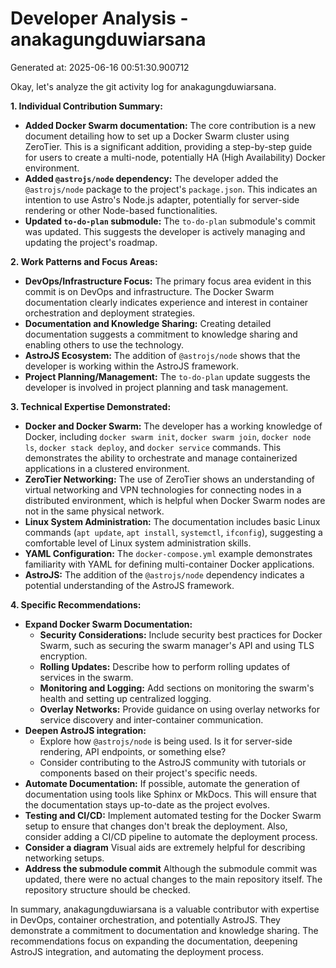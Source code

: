 # Developer Analysis - anakagungduwiarsana
Generated at: 2025-06-16 00:51:30.900712

Okay, let's analyze the git activity log for anakagungduwiarsana.

**1. Individual Contribution Summary:**

*   **Added Docker Swarm documentation:**  The core contribution is a new document detailing how to set up a Docker Swarm cluster using ZeroTier. This is a significant addition, providing a step-by-step guide for users to create a multi-node, potentially HA (High Availability) Docker environment.
*   **Added `@astrojs/node` dependency:** The developer added the `@astrojs/node` package to the project's `package.json`. This indicates an intention to use Astro's Node.js adapter, potentially for server-side rendering or other Node-based functionalities.
*   **Updated `to-do-plan` submodule:**  The `to-do-plan` submodule's commit was updated.  This suggests the developer is actively managing and updating the project's roadmap.

**2. Work Patterns and Focus Areas:**

*   **DevOps/Infrastructure Focus:** The primary focus area evident in this commit is on DevOps and infrastructure. The Docker Swarm documentation clearly indicates experience and interest in container orchestration and deployment strategies.
*   **Documentation and Knowledge Sharing:**  Creating detailed documentation suggests a commitment to knowledge sharing and enabling others to use the technology.
*   **AstroJS Ecosystem:** The addition of `@astrojs/node` shows that the developer is working within the AstroJS framework.
*   **Project Planning/Management:** The `to-do-plan` update suggests the developer is involved in project planning and task management.

**3. Technical Expertise Demonstrated:**

*   **Docker and Docker Swarm:** The developer has a working knowledge of Docker, including `docker swarm init`, `docker swarm join`, `docker node ls`, `docker stack deploy`, and `docker service` commands. This demonstrates the ability to orchestrate and manage containerized applications in a clustered environment.
*   **ZeroTier Networking:** The use of ZeroTier shows an understanding of virtual networking and VPN technologies for connecting nodes in a distributed environment, which is helpful when Docker Swarm nodes are not in the same physical network.
*   **Linux System Administration:**  The documentation includes basic Linux commands (`apt update`, `apt install`, `systemctl`, `ifconfig`), suggesting a comfortable level of Linux system administration skills.
*   **YAML Configuration:** The `docker-compose.yml` example demonstrates familiarity with YAML for defining multi-container Docker applications.
*   **AstroJS:** The addition of the `@astrojs/node` dependency indicates a potential understanding of the AstroJS framework.

**4. Specific Recommendations:**

*   **Expand Docker Swarm Documentation:**
    *   **Security Considerations:**  Include security best practices for Docker Swarm, such as securing the swarm manager's API and using TLS encryption.
    *   **Rolling Updates:** Describe how to perform rolling updates of services in the swarm.
    *   **Monitoring and Logging:** Add sections on monitoring the swarm's health and setting up centralized logging.
    *   **Overlay Networks:** Provide guidance on using overlay networks for service discovery and inter-container communication.
*   **Deepen AstroJS integration:**
    *   Explore how `@astrojs/node` is being used.  Is it for server-side rendering, API endpoints, or something else?
    *   Consider contributing to the AstroJS community with tutorials or components based on their project's specific needs.
*   **Automate Documentation:** If possible, automate the generation of documentation using tools like Sphinx or MkDocs. This will ensure that the documentation stays up-to-date as the project evolves.
*   **Testing and CI/CD:**  Implement automated testing for the Docker Swarm setup to ensure that changes don't break the deployment. Also, consider adding a CI/CD pipeline to automate the deployment process.
*   **Consider a diagram** Visual aids are extremely helpful for describing networking setups.
*   **Address the submodule commit** Although the submodule commit was updated, there were no actual changes to the main repository itself. The repository structure should be checked.

In summary, anakagungduwiarsana is a valuable contributor with expertise in DevOps, container orchestration, and potentially AstroJS. They demonstrate a commitment to documentation and knowledge sharing. The recommendations focus on expanding the documentation, deepening AstroJS integration, and automating the deployment process.
